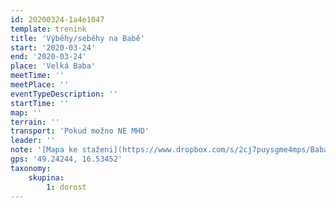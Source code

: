```yaml
---
id: 20200324-1a4e1047
template: trenink
title: 'Výběhy/seběhy na Babě'
start: '2020-03-24'
end: '2020-03-24'
place: 'Velká Baba'
meetTime: ''
meetPlace: ''
eventTypeDescription: ''
startTime: ''
map: ''
terrain: ''
transport: 'Pokud možno NE MHD'
leader: ''
note: '[Mapa ke staženi](https://www.dropbox.com/s/2cj7puysgme4mps/Baba_vybehy.RepreVole.pdf?dl=0)'
gps: '49.24244, 16.53452'
taxonomy:
    skupina:
        1: dorost
---
```


